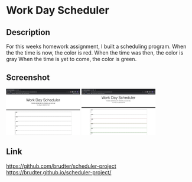 # Work Day Scheduler

## Description 
For this weeks homework assignment, I built a scheduling program.
When the the time is now, the color is red.
When the time was then, the color is gray
When the time is yet to come, the color is green.

## Screenshot
<img src="assets/images/1-ss.png" width="200">
<img src="assets/images/2-ss.png" width="200">

## Link
https://github.com/brudter/scheduler-project
https://brudter.github.io/scheduler-project/
